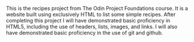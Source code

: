 This is the recipes project from The Odin Project Foundations course.
It is a website built using exclusively HTML to list some simple recipes.
After completing this project I will have demonstrated basic proficiency in HTML5, including the use of headers, lists, images, and links.
I will also have demonstrated basic proficiency in the use of git and github.
